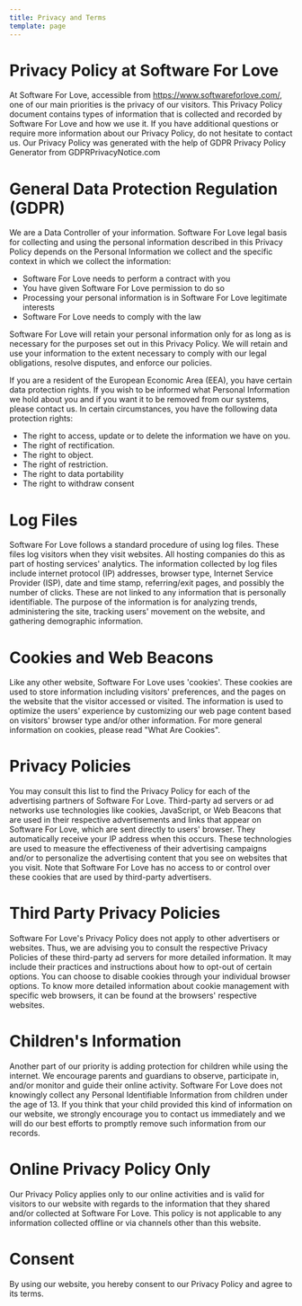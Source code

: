 ```yaml
---
title: Privacy and Terms
template: page
---
```


# Privacy Policy at Software For Love

At Software For Love, accessible from https://www.softwareforlove.com/, one of our main priorities is the privacy of our visitors. This Privacy Policy document contains types of information that is collected and recorded by Software For Love and how we use it.
If you have additional questions or require more information about our Privacy Policy, do not hesitate to contact us. Our Privacy Policy was generated with the help of GDPR Privacy Policy Generator from GDPRPrivacyNotice.com

# General Data Protection Regulation (GDPR)
We are a Data Controller of your information.
Software For Love legal basis for collecting and using the personal information described in this Privacy Policy depends on the Personal Information we collect and the specific context in which we collect the information:
* Software For Love needs to perform a contract with you
* You have given Software For Love permission to do so
* Processing your personal information is in Software For Love legitimate interests
* Software For Love needs to comply with the law

Software For Love will retain your personal information only for as long as is necessary for the purposes set out in this Privacy Policy. We will retain and use your information to the extent necessary to comply with our legal obligations, resolve disputes, and enforce our policies.

If you are a resident of the European Economic Area (EEA), you have certain data protection rights. If you wish to be informed what Personal Information we hold about you and if you want it to be removed from our systems, please contact us.
In certain circumstances, you have the following data protection rights:
* The right to access, update or to delete the information we have on you.
* The right of rectification.
* The right to object.
* The right of restriction.
* The right to data portability
* The right to withdraw consent

# Log Files
Software For Love follows a standard procedure of using log files. These files log visitors when they visit websites. All hosting companies do this as part of hosting services' analytics. The information collected by log files include internet protocol (IP) addresses, browser type, Internet Service Provider (ISP), date and time stamp, referring/exit pages, and possibly the number of clicks. These are not linked to any information that is personally identifiable. The purpose of the information is for analyzing trends, administering the site, tracking users' movement on the website, and gathering demographic information.

# Cookies and Web Beacons
Like any other website, Software For Love uses 'cookies'. These cookies are used to store information including visitors' preferences, and the pages on the website that the visitor accessed or visited. The information is used to optimize the users' experience by customizing our web page content based on visitors' browser type and/or other information.
For more general information on cookies, please read "What Are Cookies".

# Privacy Policies
You may consult this list to find the Privacy Policy for each of the advertising partners of Software For Love.
Third-party ad servers or ad networks use technologies like cookies, JavaScript, or Web Beacons that are used in their respective advertisements and links that appear on Software For Love, which are sent directly to users' browser. They automatically receive your IP address when this occurs. These technologies are used to measure the effectiveness of their advertising campaigns and/or to personalize the advertising content that you see on websites that you visit.
Note that Software For Love has no access to or control over these cookies that are used by third-party advertisers.

# Third Party Privacy Policies
Software For Love's Privacy Policy does not apply to other advertisers or websites. Thus, we are advising you to consult the respective Privacy Policies of these third-party ad servers for more detailed information. It may include their practices and instructions about how to opt-out of certain options.
You can choose to disable cookies through your individual browser options. To know more detailed information about cookie management with specific web browsers, it can be found at the browsers' respective websites.

# Children's Information
Another part of our priority is adding protection for children while using the internet. We encourage parents and guardians to observe, participate in, and/or monitor and guide their online activity.
Software For Love does not knowingly collect any Personal Identifiable Information from children under the age of 13. If you think that your child provided this kind of information on our website, we strongly encourage you to contact us immediately and we will do our best efforts to promptly remove such information from our records.

# Online Privacy Policy Only
Our Privacy Policy applies only to our online activities and is valid for visitors to our website with regards to the information that they shared and/or collected at Software For Love. This policy is not applicable to any information collected offline or via channels other than this website.

# Consent
By using our website, you hereby consent to our Privacy Policy and agree to its terms.

